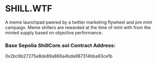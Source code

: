 # SHILL.WTF


A meme launchpad pwered by a twitter marketing flywheel and pre mint campaign. Meme shillers are rewarded at the time of mint with from the minted supply based on objective performance. 

### Base Sepolia ShillCore.sol Contract Address: 
  0x2bc6b27275e8de89a866a4bda987314bba83ce1b
  
[]()
